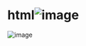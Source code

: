 # html![image](https://github.com/user-attachments/assets/b249d38e-efd0-4b62-9ee2-3a5d4211f230)
![image](https://github.com/user-attachments/assets/3b340bbd-aca3-410b-9186-91b7b78bf58c)
